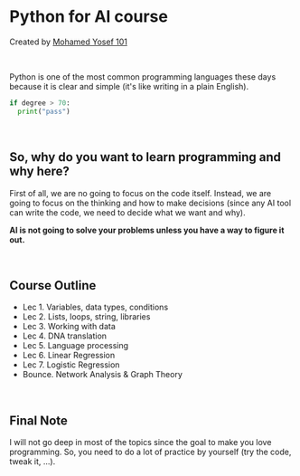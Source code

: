 # Python for AI course
Created by [Mohamed Yosef 101](mohamedyosef101.github.io)

<br>


Python is one of the most common programming languages these days because it is clear and simple (it's like writing in a plain English). 

```python
if degree > 70:
  print("pass")
```
<br>


## So, why do you want to learn programming and why here?
First of all, we are no going to focus on the code itself. Instead, we are going to focus on the thinking and how to make decisions (since any AI tool can write the code, we need to decide what we want and why). 

<b>AI is not going to solve your problems unless you have a way to figure it out.</b>


<br>

## Course Outline
- Lec 1. Variables, data types, conditions
- Lec 2. Lists, loops, string, libraries
- Lec 3. Working with data
- Lec 4. DNA translation
- Lec 5. Language processing
- Lec 6. Linear Regression
- Lec 7. Logistic Regression
- Bounce. Network Analysis & Graph Theory

<br>

## Final Note
I will not go deep in most of the topics since the goal to make you love programming. So, you need to do a lot of practice by yourself (try the code, tweak it, ...). 
